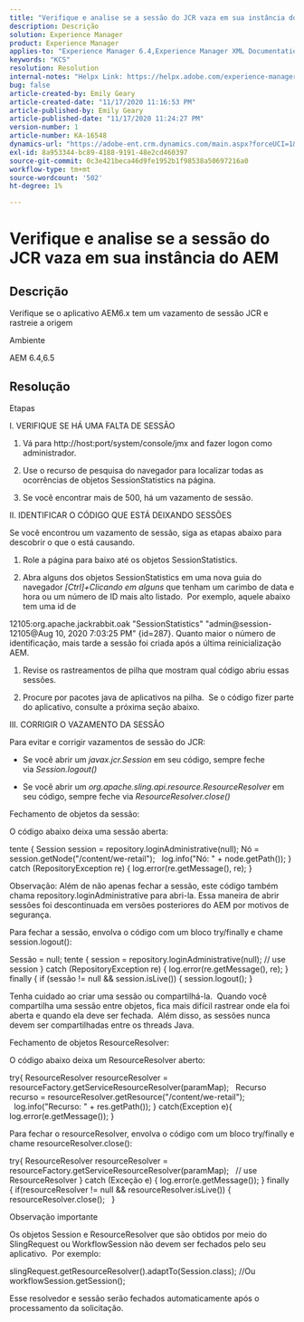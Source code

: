 ```yaml
---
title: "Verifique e analise se a sessão do JCR vaza em sua instância do AEM"
description: Descrição
solution: Experience Manager
product: Experience Manager
applies-to: "Experience Manager 6.4,Experience Manager XML Documentation for Adobe Experience Manager,Experience Manager XML Documentation Add-on for Adobe Experience Manager,Experience Manager 6.5,Experience Manager"
keywords: "KCS"
resolution: Resolution
internal-notes: "Helpx Link: https://helpx.adobe.com/experience-manager/kb/check-and-analyze-if-JCR-session-leaks-in-your-AEM-instance.html"
bug: false
article-created-by: Emily Geary
article-created-date: "11/17/2020 11:16:53 PM"
article-published-by: Emily Geary
article-published-date: "11/17/2020 11:24:27 PM"
version-number: 1
article-number: KA-16548
dynamics-url: "https://adobe-ent.crm.dynamics.com/main.aspx?forceUCI=1&pagetype=entityrecord&etn=knowledgearticle&id=6c27d5f9-2a29-eb11-a813-000d3a303484"
exl-id: 8a953344-bc89-4188-9191-48e2cd460397
source-git-commit: 0c3e421beca46d9fe1952b1f98538a50697216a0
workflow-type: tm+mt
source-wordcount: '502'
ht-degree: 1%

---
```


# Verifique e analise se a sessão do JCR vaza em sua instância do AEM

## Descrição

Verifique se o aplicativo AEM6.x tem um vazamento de sessão JCR e rastreie a origem


Ambiente



AEM 6.4,6.5

## Resolução

Etapas

I. VERIFIQUE SE HÁ UMA FALTA DE SESSÃO



1. Vá para http://host:port/system/console/jmx and fazer logon como administrador.

2. Use o recurso de pesquisa do navegador para localizar todas as ocorrências de objetos SessionStatistics na página.

3. Se você encontrar mais de 500, há um vazamento de sessão.




II. IDENTIFICAR O CÓDIGO QUE ESTÁ DEIXANDO SESSÕES

Se você encontrou um vazamento de sessão, siga as etapas abaixo para descobrir o que o está causando.

1. Role a página para baixo até os objetos SessionStatistics.

2. Abra alguns dos objetos SessionStatistics em uma nova guia do navegador *[Ctrl]+Clicando em alguns* que tenham um carimbo de data e hora ou um número de ID mais alto listado.  Por exemplo, aquele abaixo tem uma id de




12105:org.apache.jackrabbit.oak &quot;SessionStatistics&quot; &quot;admin@session-12105@Aug 10, 2020 7:03:25 PM&quot; {id=287}. Quanto maior o número de identificação, mais tarde a sessão foi criada após a última reinicialização AEM.

1. Revise os rastreamentos de pilha que mostram qual código abriu essas sessões.

2. Procure por pacotes java de aplicativos na pilha.  Se o código fizer parte do aplicativo, consulte a próxima seção abaixo.




III. CORRIGIR O VAZAMENTO DA SESSÃO

Para evitar e corrigir vazamentos de sessão do JCR:

* Se você abrir um *javax.jcr.Session* em seu código, sempre feche via *Session.logout()*

* Se você abrir um *org.apache.sling.api.resource.ResourceResolver* em seu código, sempre feche via *ResourceResolver.close()*




Fechamento de objetos da sessão:

O código abaixo deixa uma sessão aberta:

tente { Session session = repository.loginAdministrative(null); Nó = session.getNode(&quot;/content/we-retail&quot;);   log.info(&quot;Nó: &quot; + node.getPath()); } catch (RepositoryException re) { log.error(re.getMessage(), re); }


Observação: Além de não apenas fechar a sessão, este código também chama repository.loginAdministrative para abri-la. Essa maneira de abrir sessões foi descontinuada em versões posteriores do AEM por motivos de segurança.



Para fechar a sessão, envolva o código com um bloco try/finally e chame session.logout():

Sessão = null; tente { session = repository.loginAdministrative(null); // use session } catch (RepositoryException re) { log.error(re.getMessage(), re); } finally { if (sessão != null &amp;&amp; session.isLive()) { session.logout(); }

Tenha cuidado ao criar uma sessão ou compartilhá-la.  Quando você compartilha uma sessão entre objetos, fica mais difícil rastrear onde ela foi aberta e quando ela deve ser fechada.  Além disso, as sessões nunca devem ser compartilhadas entre os threads Java.

Fechamento de objetos ResourceResolver:

O código abaixo deixa um ResourceResolver aberto:

try{ ResourceResolver resourceResolver = resourceFactory.getServiceResourceResolver(paramMap);   Recurso recurso = resourceResolver.getResource(&quot;/content/we-retail&quot;);   log.info(&quot;Recurso: &quot; + res.getPath()); } catch(Exception e){ log.error(e.getMessage()); }

Para fechar o resourceResolver, envolva o código com um bloco try/finally e chame resourceResolver.close():

try{ ResourceResolver resourceResolver = resourceFactory.getServiceResourceResolver(paramMap);   // use ResourceResolver } catch (Exceção e) { log.error(e.getMessage()); } finally { if(resourceResolver != null &amp;&amp; resourceResolver.isLive()) { resourceResolver.close();   }


Observação importante



Os objetos Session e ResourceResolver que são obtidos por meio do SlingRequest ou WorkflowSession não devem ser fechados pelo seu aplicativo.  Por exemplo:

slingRequest.getResourceResolver().adaptTo(Session.class); //Ou workflowSession.getSession();

Esse resolvedor e sessão serão fechados automaticamente após o processamento da solicitação.
